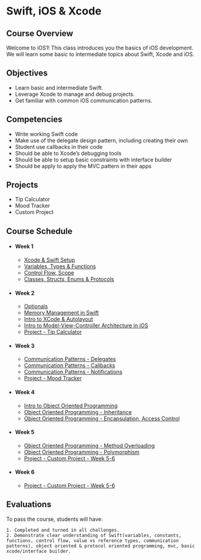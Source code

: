 # Swift, iOS & Xcode

## Course Overview

Welcome to iOS1! This class introduces you the basics of iOS development. We will learn some basic to intermediate topics about Swift, Xcode and iOS.

## Objectives

- Learn basic and intermediate Swift.
- Leverage Xcode to manage and debug projects.
- Get familiar with common iOS communication patterns.

## Competencies

- Write working Swift code
- Make use of the delegate design pattern, including creating their own
- Student use callbacks in their code
- Should be able to Xcode’s debugging tools
- Should be able to setup basic constraints with interface builder
- Should be apply to apply the MVC pattern in their apps

## Projects

- Tip Calculator
- Mood Tracker
- Custom Project

## Course Schedule

- #### Week 1
    - [Xcode & Swift Setup](01-Xcode-Swift-Setup)
    - [Variables, Types & Functions](02-Variables)
    - [Control Flow, Scope](03-Control-Flow-&-Pattern-Matching)
    - [Classes, Structs, Enums & Protocols](04-Swift-Types)

- #### Week 2
    - [Optionals](05-Optionals)
    - [Memory Management in Swift]()
    - [Intro to XCode & Autolayout](06-Intro-To-XCode-&-Autolayout)
    - [Intro to Model-View-Controller Architecture in iOS](07-Intro-to-MVC-iOS)
    - [Project - Tip Calculator]()

- #### Week 3
    - [Communication Patterns - Delegates](08-Communication-Patterns-Delegates)
    - [Communication Patterns - Callbacks](09-Communication-Patterns-Callbacks)
    - [Communication Patterns - Notifications](10-Communication-Patterns-Notifications)
    - [Project - Mood Tracker]()
    
- #### Week 4
    - [Intro to Object Oriented Programming](05-Intro-to-object-oriented-programming)
    - [Object Oriented Programming - Inheritance](06-OOP-Inheritance)
    - [Object Oriented Programming - Encapsulation, Access Control](06-OOP-Encapsulation)
    
- #### Week 5
    - [Object Oriented Programming - Method Overloading](06-Method-Overloading)
    - [Object Oriented Programming - Polymorphism](06-OOP-Polymorphism)
    - [Project - Custom Project - Week 5-6](10-Custom-Project)
    
- #### Week 6
    - [Project - Custom Project - Week 5-6](10-Custom-Project)
    
## Evaluations

To pass the course, students will have:

    1. Completed and turned in all challenges.
    2. Demonstrate clear understanding of Swift(variables, constants, functions, control flow, value vs reference types, communication patterns), object oriented & protocol oriented programming, mvc, basic xcode/interface builder.
    
